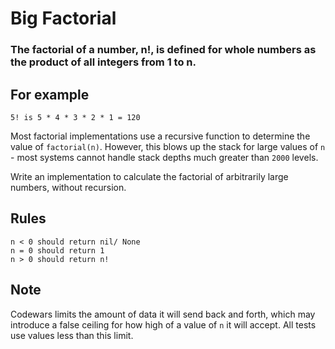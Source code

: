 # Big Factorial

### The factorial of a number, n!, is defined for whole numbers as the product of all integers from 1 to n.

## For example

    5! is 5 * 4 * 3 * 2 * 1 = 120

Most factorial implementations use a recursive function to determine the value of `factorial(n)`. However, this blows up the stack for large values of `n` - most systems cannot handle stack depths much greater than `2000` levels.

Write an implementation to calculate the factorial of arbitrarily large numbers, without recursion.

## Rules

    n < 0 should return nil/ None
    n = 0 should return 1
    n > 0 should return n!

## Note

Codewars limits the amount of data it will send back and forth, which may introduce a false ceiling for how high of a value of `n` it will accept. All tests use values less than this limit.

